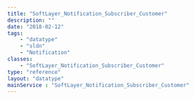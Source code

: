 ```yaml
---
title: "SoftLayer_Notification_Subscriber_Customer"
description: ""
date: "2018-02-12"
tags:
    - "datatype"
    - "sldn"
    - "Notification"
classes:
    - "SoftLayer_Notification_Subscriber_Customer"
type: "reference"
layout: "datatype"
mainService : "SoftLayer_Notification_Subscriber_Customer"
---
```

